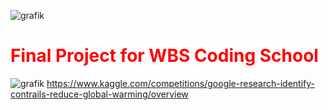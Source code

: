 ![grafik](https://github.com/matm01/Kaggle_Contrail_Competition/assets/102986077/6c0beeba-6fda-4d2d-9ec7-a10a3b93b337)
# <span style="color:red">**Final Project for WBS Coding School**</span>
![grafik](https://github.com/matm01/Kaggle_Contrail_Competition/assets/102986077/d30cfe55-183e-4bbc-bd46-98a7a307fbc7)
https://www.kaggle.com/competitions/google-research-identify-contrails-reduce-global-warming/overview

